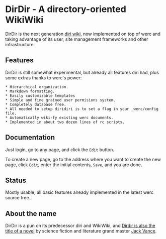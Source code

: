 DirDir - A directory-oriented WikiWiki
======================================

DirDir is the next generation [diri wiki](http://repo.cat-v.org/diri/), now implemented on top of werc and
taking advantage of its user, site management frameworks and other
infrastructure.  

Features
--------

DirDir is still somewhat experimental, but already all features diri had, plus some extras thanks to werc's power:

    * Hierarchical organization.
    * Markdown formatting.
    * Easily customizable templates
    * Simple and fine grained user permisions system.
    * Completely database free.
    * All needed to setup diridiri is to set a flag in your _werc/config file.
    * Automatically wiki-fy existing werc documents.
    * Implemented in about two dozen lines of rc scripts.


Documentation
-------------

Just login, go to any page, and click the `Edit` button.

To create a new page, go to the address where you want to create the new page, click `Edit`, enter the initial contents, `Save`, and you are done.


Status
------

Mostly usable, all basic features already implemented in the latest werc source
tree. 

About the name
--------------

DirDir is a pun on its predecessor diri and WikiWiki, and [Dirdir is also the title of a novel](http://www.amazon.com/gp/product/0879974788?ie=UTF8&tag=catv-20&linkCode=as2&camp=1789&creative=390957&creativeASIN=0879974788) by science fiction and literature grand master [Jack Vance](http://www.amazon.com/gp/redirect.html?ie=UTF8&location=http%3A%2F%2Fwww.amazon.com%2Fs%3Fie%3DUTF8%26redirect%3Dtrue%26search-type%3Dss%26index%3Dbooks%26ref%3Dntt%255Fathr%255Fdp%255Fsr%255F1%26field-author%3DJack%2520Vance&tag=catv-20&linkCode=ur2&camp=1789&creative=39095).

